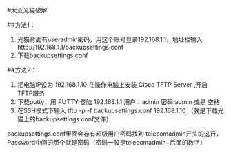 #大亚光猫破解

##方法1：
1. 光猫背面有useradmin密码，用这个账号登录192.168.1.1，地址栏输入http://192.168.1.1/backupsettings.conf
2. 下载backupsettings.conf

##方法2：
1. 把电脑IP设为 192.168.1.10 在操作电脑上安装 Cisco TFTP Server  ,开启 TFTP服务
2. 下载putty，用 PUTTY 登陆 192.168.1.1   用户：admin  密码:admin 或是 空格
3. 在SSH模式下输入 tftp -p -f backupsettings.conf 192.168.1.10  （就是下载光猫上的backupsettings.conf文件）


backupsettings.conf里面会存有超级用户密码找到 telecomadmin开头的这行，Password中间的那个就是密码（密码一般是telecomadmin+后面的数字）
